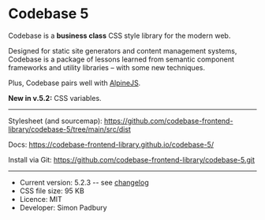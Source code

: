 # Codebase 5

Codebase is a **business class** CSS style library for the modern web.

Designed for static site generators and content management systems, Codebase is a package of lessons learned from semantic component frameworks and utility libraries – with some new techniques.

Plus, Codebase pairs well with [AlpineJS](https://alpinejs.dev).

**New in v.5.2:** CSS variables.

***

Stylesheet (and sourcemap): https://github.com/codebase-frontend-library/codebase-5/tree/main/src/dist

Docs: https://codebase-frontend-library.github.io/codebase-5/

Install via Git: https://github.com/codebase-frontend-library/codebase-5.git

***

* Current version: 5.2.3 -- see [changelog](https://github.com/codebase-frontend-library/codebase-5/blob/main/CHANGELOG.md)
* CSS file size: 95 KB
* Licence: MIT
* Developer: Simon Padbury
